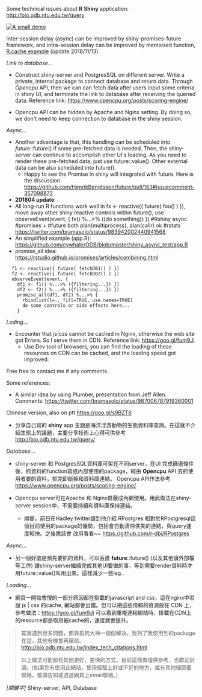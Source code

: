 Some technical issues about **R** **Shiny** application: http://bio.odb.ntu.edu.tw/query

[![A small demo](https://github.com/cywhale/ODB/blob/master/docs/Intro_web001_201806_remark01ezgif.gif)](https://github.com/cywhale/ODB/blob/master/docs/Intro_web001_201806_remark01ezgif.gif)

Inter-session delay (async) can be improved by shiny-promises-future framework, and 
intra-session delay can be improved by memoised function, [R.cache example](ODB/shiny_memoised_cache/Readme.md) (update 2018/11/13).

*Link to database*...
* Construct shiny-server and PostgresSQL on different server. Write a private, internal package to connect database and return data. 
Through *Opencpu* API, then we can can fetch data after users input some criteria in shiny UI, and terminate the link to database after receiving the queried data.
Reference link: https://www.opencpu.org/posts/scoring-engine/

* Opencpu API can be hidden by Apache and Nginx setting. By doing so, we don't need to keep connection to database in the shiny session.

*Async*...
* Another advantage is that, this handling can be scheduled into *future*::future() if some pre-fetched data is needed. Then,
the shiny-server can continue to accomplish other UI's loading. As you need to render these pre-fetched data, just use future::value().
Other external data can be also scheduled into future().
    - Happy to see the Promise in shiny will integrated with future. Here is the discussion https://github.com/HenrikBengtsson/future/pull/163#issuecomment-357098873 
*  **201804 update**    
*  All long-run R functions work well in fx <- reactive({ future( foo() ) }), move away other shiny reactive controls within future(), use observeEvent(event, { fx() %...>% ({do something}) }) #Rshiny async #promises + #future both plan(multiprocess), plan(callr) ok #rstats https://twitter.com/bramasolo/status/983942002440941568 
*  An simplified example (app.R): https://github.com/cywhale/ODB/blob/master/shiny_async_test/app.R 
*  promise_all idea: https://rstudio.github.io/promises/articles/combining.html
```
  f1 <- reactive({ future( fetchDB1() ) })
  f2 <- reactive({ future( fetchDB2() ) })
  observeEvent(event, { 
    df1 <- f1() %...>% ({filtering...}) })
    df2 <- f2() %...>% ({filtering...}) })
    promise_all(df1, df2) %...>% {
      rbindlist(l=., fill=TRUE, use.names=TRUE)
      do some controls or side effects here...
    }
```

*Loding*...
* Encounter that js|css cannot be cached in Nginx, otherwise the web site got Errors. So I serve them in CDN.
Reference link: https://goo.gl/fum9Ji
    - Use Dev tool of browsers, you can find the loading of these resources on CDN can be cached, and the loading speed got improved.

Free free to contact me if any comments.


Some references:
*  A similar idea by using Plumber, presentation from Jeff Allen. Comments: https://twitter.com/bramasolo/status/987006787919360001


Chinese version, also on ptt https://goo.gl/s9BZT8
* 分享自己寫的 **shiny** app 主題是海洋浮游動物的生態資料庫查詢。在這就不介紹生態上的議題，主要分享技術上心得可供參考
http://bio.odb.ntu.edu.tw/query/

*Database*...
* shiny-server 和 PostgresSQL資料庫可架在不同server，在UI 完成篩選條件後，抓資料的function寫成內部使用的package，經由 **Opencpu** API 去抓使用者要的資料，抓完即斷掉和資料庫連結。 Opencpu API作法參考
https://www.opencpu.org/posts/scoring-engine/

* Opencpu server可在Apache 和 Nginx屏蔽成內網使用。用此做法在shiny-server session中，不需要持續和資料庫保持連結。
    - 順提，前日在Hadley twitter讀到他介紹 RPostgres 相對於RPostgresql這個目前使用的package的優勢，包括會自動清除佚失的連結，與query速度較快。之後應該會
改用看看~~ https://github.com/r-dbi/RPostgres

*Async*...
* 另一個好處是預先要抓的資料，可以丟進 **future**::future() (以及其他讀外部檔等工作) 讓shiny-server繼續完成其他UI要做的事，等到需要render資料時才用future::value()叫用出來。這樣減少一些lag..

*Loading*...
* 網頁一開始會慢的一部分原因都在掛載的javascript and css，這在nginx中若設 js | css 的cache, 網站都會出錯。但可以把這些倚賴的資源放在 CDN 上，
參考做法：https://goo.gl/fum9Ji  可以看到重複連結網站時，掛載在CDN上的resource都是取用被cache的，速度就會提升。

> 其實遇到很多問題，都靠孤狗大神一個個解決。我列了我使用到的package在這，其他有機會再續談。
http://bio.odb.ntu.edu.tw/index_tech_citations.html

> 以上做法可能都有其他更好、更快的方式，目前這樣做僅供參考，也歡迎討論。(如果您有使用此網站，使用經驗上好或不好的地方，或有其他細節要聯絡，敬請告知或透過網頁上email聯絡。)

*[關鍵字]* Shiny-server, API, Database
